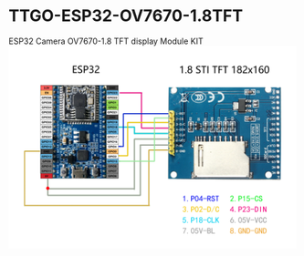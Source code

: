 # TTGO-ESP32-OV7670-1.8TFT
ESP32 Camera OV7670-1.8 TFT display Module KIT
![image](https://github.com/LilyGO/TTGO-ESP32-OV7670-1.8TFT/blob/master/1.8spi%20pin.png)
